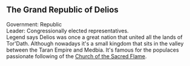 ## The Grand Republic of Delios
Government: Republic  
Leader: Congressionally elected representatives.  
Legend says Delios was once a great nation that united all the lands of Tor'Dath. Although nowadays it's a small kingdom that sits in the valley between the Taran Empire and Medbia. It's famous for the populaces passionate following of the [Church of the Sacred Flame](/../Religion/Church-of-the-Sacred-Flame/church-of-the-sacred-flame.md).
